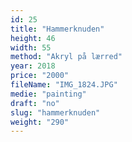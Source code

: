 ```yaml
---
id: 25
title: "Hammerknuden"
height: 46
width: 55
method: "Akryl på lærred"
year: 2018
price: "2000"
fileName: "IMG_1824.JPG"
medie: "painting"
draft: "no"
slug: "hammerknuden"
weight: "290"
---
```

